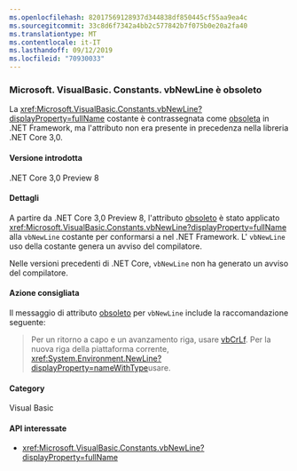 ```yaml
---
ms.openlocfilehash: 82017569128937d344838df850445cf55aa9ea4c
ms.sourcegitcommit: 33c8d6f7342a4bb2c577842b7f075b0e20a2fa40
ms.translationtype: MT
ms.contentlocale: it-IT
ms.lasthandoff: 09/12/2019
ms.locfileid: "70930033"
---
```

### <a name="microsoftvisualbasicconstantsvbnewline-is-obsolete"></a>Microsoft. VisualBasic. Constants. vbNewLine è obsoleto

La <xref:Microsoft.VisualBasic.Constants.vbNewLine?displayProperty=fullName> costante è contrassegnata come [obsoleta](xref:System.ObsoleteAttribute) in .NET Framework, ma l'attributo non era presente in precedenza nella libreria .NET Core 3,0.

#### <a name="version-introduced"></a>Versione introdotta

.NET Core 3,0 Preview 8

#### <a name="details"></a>Dettagli

A partire da .NET Core 3,0 Preview 8, l'attributo [obsoleto](xref:System.ObsoleteAttribute) è stato applicato <xref:Microsoft.VisualBasic.Constants.vbNewLine?displayProperty=fullName> alla `vbNewLine` costante per conformarsi a nel .NET Framework. L' `vbNewLine` uso della costante genera un avviso del compilatore. 

Nelle versioni precedenti di .NET Core, `vbNewLine` non ha generato un avviso del compilatore.

#### <a name="recommended-action"></a>Azione consigliata

Il messaggio di attributo [obsoleto](xref:System.ObsoleteAttribute) per `vbNewLine` include la raccomandazione seguente:

> Per un ritorno a capo e un avanzamento riga, usare [vbCrLf](xref:Microsoft.VisualBasic.Constants.vbCrLf). Per la nuova riga della piattaforma corrente, <xref:System.Environment.NewLine?displayProperty=nameWithType>usare.

#### <a name="category"></a>Category
Visual Basic

#### <a name="affected-apis"></a>API interessate
- <xref:Microsoft.VisualBasic.Constants.vbNewLine?displayProperty=fullName>

<!--

### Affected APIs

- `F:Microsoft.VisualBasic.Constants.vbNewLine`

-- >


